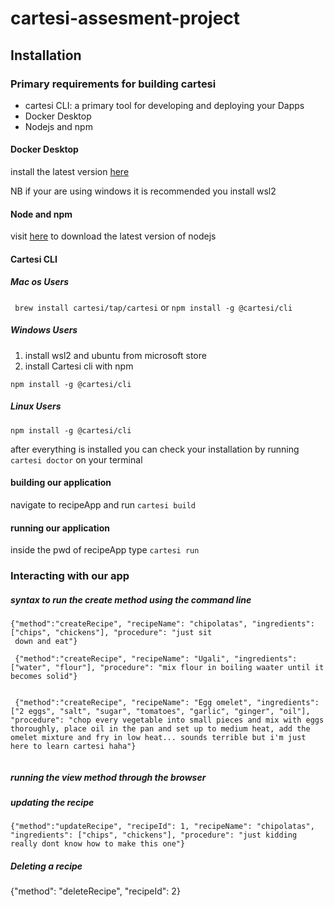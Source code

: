 # cartesi-assesment-project

## Installation

### Primary requirements for building cartesi

- cartesi CLI: a primary tool for developing and deploying your Dapps
- Docker Desktop
- Nodejs and npm

#### Docker Desktop

install the latest version [here](https://www.docker.com/products/docker-desktop/)

NB if your are using windows it is recommended you install wsl2

#### Node and npm

visit [here](https://nodejs.org/en/download/package-manager) to download the latest version of nodejs

#### Cartesi CLI

##### Mac os Users

` brew install cartesi/tap/cartesi`
or
`npm install -g @cartesi/cli`

##### Windows Users

1. install wsl2 and ubuntu from microsoft store
2. install Cartesi cli with npm

`npm install -g @cartesi/cli`

##### Linux Users

`npm install -g @cartesi/cli`

after everything is installed you can check your installation by running ` cartesi doctor` on your terminal

#### building our application

navigate to recipeApp and run `cartesi build`

#### running our application

inside the pwd of recipeApp type `cartesi run`

### Interacting with our app

##### syntax to run the create method using the command line

```
{"method":"createRecipe", "recipeName": "chipolatas", "ingredients": ["chips", "chickens"], "procedure": "just sit
 down and eat"}

 {"method":"createRecipe", "recipeName": "Ugali", "ingredients": ["water", "flour"], "procedure": "mix flour in boiling waater until it becomes solid"}


 {"method":"createRecipe", "recipeName": "Egg omelet", "ingredients": ["2 eggs", "salt", "sugar", "tomatoes", "garlic", "ginger", "oil"], "procedure": "chop every vegetable into small pieces and mix with eggs thoroughly, place oil in the pan and set up to medium heat, add the omelet mixture and fry in low heat... sounds terrible but i'm just here to learn cartesi haha"}


```

##### running the view method through the browser

##### updating the recipe

```
{"method":"updateRecipe", "recipeId": 1, "recipeName": "chipolatas", "ingredients": ["chips", "chickens"], "procedure": "just kidding really dont know how to make this one"}
```

##### Deleting a recipe

{"method": "deleteRecipe", "recipeId": 2}
